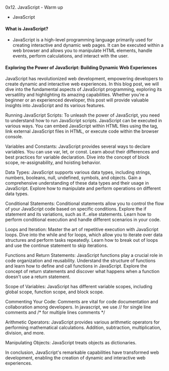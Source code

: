 0x12. JavaScript - Warm up
- JavaScript

#### What is JavaScript?
- JavaScript is a high-level programming language primarily used for creating interactive and dynamic web pages. It can be executed within a web browser and allows you to manipulate HTML elements, handle events, perform calculations, and interact with the user.

#### Exploring the Power of JavaScript: Building Dynamic Web Experiences

JavaScript has revolutionized web development, empowering developers to create dynamic and interactive web experiences. In this blog post, we will dive into the fundamental aspects of JavaScript programming, exploring its versatility and highlighting its amazing capabilities. Whether you're a beginner or an experienced developer, this post will provide valuable insights into JavaScript and its various features.

Running JavaScript Scripts:
To unleash the power of JavaScript, you need to understand how to run JavaScript scripts. JavaScript can be executed in various ways. You can embed JavaScript within HTML files using the <script></script> tag, link external JavaScript files in HTML, or execute code within the browser console.

Variables and Constants:
JavaScript provides several ways to declare variables. You can use var, let, or const. Learn about their differences and best practices for variable declaration. Dive into the concept of block scope, re-assignability, and hoisting behavior.

Data Types:
JavaScript supports various data types, including strings, numbers, booleans, null, undefined, symbols, and objects. Gain a comprehensive understanding of these data types and their usage in JavaScript. Explore how to manipulate and perform operations on different data types.

Conditional Statements:
Conditional statements allow you to control the flow of your JavaScript code based on specific conditions. Explore the if statement and its variations, such as if...else statements. Learn how to perform conditional execution and handle different scenarios in your code.

Loops and Iteration:
Master the art of repetitive execution with JavaScript loops. Dive into the while and for loops, which allow you to iterate over data structures and perform tasks repeatedly. Learn how to break out of loops and use the continue statement to skip iterations.

Functions and Return Statements:
JavaScript functions play a crucial role in code organization and reusability. Understand the structure of functions and learn how to define and call functions in JavaScript. Explore the concept of return statements and discover what happens when a function doesn't use a return statement.

Scope of Variables:
JavaScript has different variable scopes, including global scope, function scope, and block scope.

Commenting Your Code:
Comments are vital for code documentation and collaboration among developers. In javascript, we use // for single line comments and 
/* for multiple
lines comments
*/

Arithmetic Operators:
JavaScript provides various arithmetic operators for performing mathematical calculations. Addition, subtraction, multiplication, division, and more.

Manipulating Objects:
JavaScript treats objects as dictionaries.


In conclusion, JavaScript's remarkable capabilities have transformed web development, enabling the creation of dynamic and interactive web experiences.
